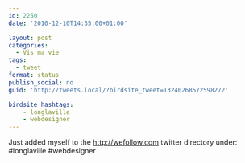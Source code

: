 ```yaml
---
id: 2250
date: '2010-12-10T14:35:00+01:00'

layout: post
categories:
  - Vis ma vie
tags:
  - tweet
format: status
publish_social: no
guid: 'http://tweets.local/?birdsite_tweet=13240268572598272'

birdsite_hashtags:
    - longlaville
    - webdesigner
---
```


Just added myself to the http://wefollow.com twitter directory under: #longlaville #webdesigner